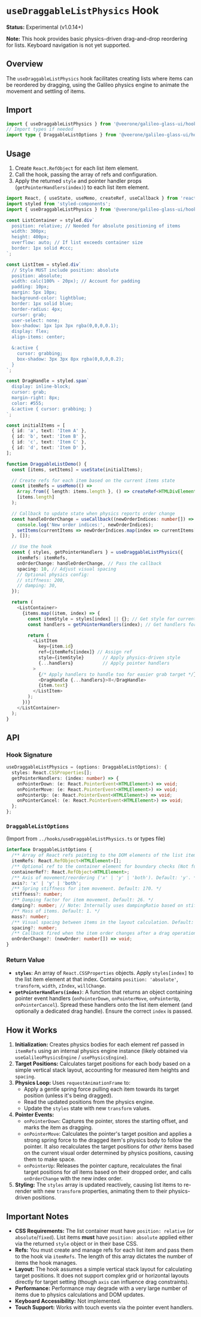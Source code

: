 # `useDraggableListPhysics` Hook

**Status:** Experimental (v1.0.14+)

**Note:** This hook provides basic physics-driven drag-and-drop reordering for lists. Keyboard navigation is not yet supported.

## Overview

The `useDraggableListPhysics` hook facilitates creating lists where items can be reordered by dragging, using the Galileo physics engine to animate the movement and settling of items.

## Import

```typescript
import { useDraggableListPhysics } from '@veerone/galileo-glass-ui/hooks';
// Import types if needed
import type { DraggableListOptions } from '@veerone/galileo-glass-ui/hooks'; // Or directly from types file
```

## Usage

1.  Create `React.RefObject` for each list item element.
2.  Call the hook, passing the array of refs and configuration.
3.  Apply the returned `style` and pointer handler props (`getPointerHandlers(index)`) to each list item element.

```typescript
import React, { useState, useMemo, createRef, useCallback } from 'react';
import styled from 'styled-components';
import { useDraggableListPhysics } from '@veerone/galileo-glass-ui/hooks';

const ListContainer = styled.div`
  position: relative; // Needed for absolute positioning of items
  width: 300px;
  height: 400px;
  overflow: auto; // If list exceeds container size
  border: 1px solid #ccc;
`;

const ListItem = styled.div`
  // Style MUST include position: absolute
  position: absolute;
  width: calc(100% - 20px); // Account for padding
  padding: 10px;
  margin: 5px 10px;
  background-color: lightblue;
  border: 1px solid blue;
  border-radius: 4px;
  cursor: grab;
  user-select: none;
  box-shadow: 1px 1px 3px rgba(0,0,0,0.1);
  display: flex;
  align-items: center;

  &:active {
    cursor: grabbing;
    box-shadow: 3px 3px 8px rgba(0,0,0,0.2);
  }
`;

const DragHandle = styled.span`
  display: inline-block;
  cursor: grab;
  margin-right: 8px;
  color: #555;
  &:active { cursor: grabbing; }
`;

const initialItems = [
  { id: 'a', text: 'Item A' },
  { id: 'b', text: 'Item B' },
  { id: 'c', text: 'Item C' },
  { id: 'd', text: 'Item D' },
];

function DraggableListDemo() {
  const [items, setItems] = useState(initialItems);

  // Create refs for each item based on the current items state
  const itemRefs = useMemo(() => 
    Array.from({ length: items.length }, () => createRef<HTMLDivElement>()), 
    [items.length]
  );

  // Callback to update state when physics reports order change
  const handleOrderChange = useCallback((newOrderIndices: number[]) => {
    console.log('New order indices:', newOrderIndices);
    setItems(currentItems => newOrderIndices.map(index => currentItems[index]));
  }, []);

  // Use the hook
  const { styles, getPointerHandlers } = useDraggableListPhysics({
    itemRefs: itemRefs, 
    onOrderChange: handleOrderChange, // Pass the callback
    spacing: 10, // Adjust visual spacing
    // Optional physics config:
    // stiffness: 200,
    // damping: 30,
  });

  return (
    <ListContainer>
      {items.map((item, index) => {
        const itemStyle = styles[index] || {}; // Get style for current index
        const handlers = getPointerHandlers(index); // Get handlers for current index

        return (
          <ListItem 
            key={item.id} 
            ref={itemRefs[index]} // Assign ref
            style={itemStyle}       // Apply physics-driven style
            {...handlers}           // Apply pointer handlers
          >
            {/* Apply handlers to handle too for easier grab target */}
            <DragHandle {...handlers}>⠿</DragHandle> 
            {item.text}
          </ListItem>
        );
      })}
    </ListContainer>
  );
}
```

## API

### Hook Signature

```typescript
useDraggableListPhysics = (options: DraggableListOptions): {
  styles: React.CSSProperties[];
  getPointerHandlers: (index: number) => {
    onPointerDown: (e: React.PointerEvent<HTMLElement>) => void;
    onPointerMove: (e: React.PointerEvent<HTMLElement>) => void;
    onPointerUp: (e: React.PointerEvent<HTMLElement>) => void;
    onPointerCancel: (e: React.PointerEvent<HTMLElement>) => void;
  };
};
```

### `DraggableListOptions`

(Import from `../hooks/useDraggableListPhysics.ts` or types file)

```typescript
interface DraggableListOptions {
  /** Array of React refs pointing to the DOM elements of the list items. */
  itemRefs: React.RefObject<HTMLElement>[]; 
  /** Optional ref to the container element for boundary checks (Not fully implemented yet). */
  containerRef?: React.RefObject<HTMLElement>;
  /** Axis of movement/reordering ('x' | 'y' | 'both'). Default: 'y'. */
  axis?: 'x' | 'y' | 'both'; 
  /** Spring stiffness for item movement. Default: 170. */
  stiffness?: number;
  /** Damping factor for item movement. Default: 26. */
  damping?: number; // Note: Internally uses dampingRatio based on stiffness/mass
  /** Mass of items. Default: 1. */
  mass?: number;
  /** Visual spacing between items in the layout calculation. Default: 10. */
  spacing?: number; 
  /** Callback fired when the item order changes after a drag operation. Receives an array of the new indices. */
  onOrderChange?: (newOrder: number[]) => void; 
}
```

### Return Value

- **`styles`**: An array of `React.CSSProperties` objects. Apply `styles[index]` to the list item element at that index. Contains `position: 'absolute'`, `transform`, `width`, `zIndex`, `willChange`.
- **`getPointerHandlers(index)`**: A function that returns an object containing pointer event handlers (`onPointerDown`, `onPointerMove`, `onPointerUp`, `onPointerCancel`). Spread these handlers onto the list item element (and optionally a dedicated drag handle). Ensure the correct `index` is passed.

## How it Works

1.  **Initialization:** Creates physics bodies for each element ref passed in `itemRefs` using an internal physics engine instance (likely obtained via `useGalileoPhysicsEngine` / `usePhysicsEngine`).
2.  **Target Positions:** Calculates target positions for each body based on a simple vertical stack layout, accounting for measured item heights and `spacing`.
3.  **Physics Loop:** Uses `requestAnimationFrame` to:
    *   Apply a gentle spring force pulling each item towards its target position (unless it's being dragged).
    *   Read the updated positions from the physics engine.
    *   Update the `styles` state with new `transform` values.
4.  **Pointer Events:**
    *   `onPointerDown`: Captures the pointer, stores the starting offset, and marks the item as dragging.
    *   `onPointerMove`: Calculates the pointer's target position and applies a strong spring force to the dragged item's physics body to follow the pointer. It also recalculates the target positions for *other* items based on the current visual order determined by physics positions, causing them to make space.
    *   `onPointerUp`: Releases the pointer capture, recalculates the final target positions for *all* items based on their dropped order, and calls `onOrderChange` with the new index order.
5.  **Styling:** The `styles` array is updated reactively, causing list items to re-render with new `transform` properties, animating them to their physics-driven positions.

## Important Notes

- **CSS Requirements:** The list container must have `position: relative` (or `absolute`/`fixed`). List items **must** have `position: absolute` applied either via the returned `style` object or in their base CSS.
- **Refs:** You must create and manage refs for each list item and pass them to the hook via `itemRefs`. The length of this array dictates the number of items the hook manages.
- **Layout:** The hook assumes a simple vertical stack layout for calculating target positions. It does not support complex grid or horizontal layouts directly for target setting (though `axis` can influence drag constraints).
- **Performance:** Performance may degrade with a very large number of items due to physics calculations and DOM updates.
- **Keyboard Accessibility:** Not implemented.
- **Touch Support:** Works with touch events via the pointer event handlers. 